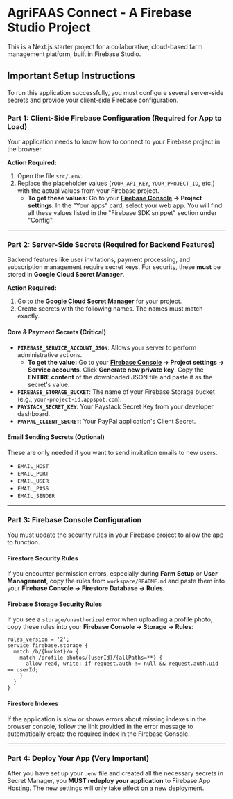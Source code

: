 
# AgriFAAS Connect - A Firebase Studio Project

This is a Next.js starter project for a collaborative, cloud-based farm management platform, built in Firebase Studio.

## **Important Setup Instructions**

To run this application successfully, you must configure several server-side secrets and provide your client-side Firebase configuration.

### **Part 1: Client-Side Firebase Configuration (Required for App to Load)**

Your application needs to know how to connect to your Firebase project in the browser.

**Action Required:**

1.  Open the file `src/.env`.
2.  Replace the placeholder values (`YOUR_API_KEY`, `YOUR_PROJECT_ID`, etc.) with the actual values from your Firebase project.
    *   **To get these values:** Go to your **[Firebase Console](https://console.firebase.google.com/) -> Project settings**. In the "Your apps" card, select your web app. You will find all these values listed in the "Firebase SDK snippet" section under "Config".

---

### **Part 2: Server-Side Secrets (Required for Backend Features)**

Backend features like user invitations, payment processing, and subscription management require secret keys. For security, these **must** be stored in **Google Cloud Secret Manager**.

**Action Required:**

1.  Go to the **[Google Cloud Secret Manager](https://console.cloud.google.com/security/secret-manager)** for your project.
2.  Create secrets with the following names. The names must match exactly.

#### **Core & Payment Secrets (Critical)**

*   **`FIREBASE_SERVICE_ACCOUNT_JSON`**: Allows your server to perform administrative actions.
    *   **To get the value:** Go to your **[Firebase Console](https://console.firebase.google.com/) -> Project settings -> Service accounts**. Click **Generate new private key**. Copy the **ENTIRE content** of the downloaded JSON file and paste it as the secret's value.
*   **`FIREBASE_STORAGE_BUCKET`**: The name of your Firebase Storage bucket (e.g., `your-project-id.appspot.com`).
*   **`PAYSTACK_SECRET_KEY`**: Your Paystack Secret Key from your developer dashboard.
*   **`PAYPAL_CLIENT_SECRET`**: Your PayPal application's Client Secret.

#### **Email Sending Secrets (Optional)**

These are only needed if you want to send invitation emails to new users.
*   `EMAIL_HOST`
*   `EMAIL_PORT`
*   `EMAIL_USER`
*   `EMAIL_PASS`
*   `EMAIL_SENDER`

---

### **Part 3: Firebase Console Configuration**

You must update the security rules in your Firebase project to allow the app to function.

#### **Firestore Security Rules**

If you encounter permission errors, especially during **Farm Setup** or **User Management**, copy the rules from `workspace/README.md` and paste them into your **Firebase Console -> Firestore Database -> Rules**.

#### **Firebase Storage Security Rules**

If you see a `storage/unauthorized` error when uploading a profile photo, copy these rules into your **Firebase Console -> Storage -> Rules**:
```
rules_version = '2';
service firebase.storage {
  match /b/{bucket}/o {
    match /profile-photos/{userId}/{allPaths=**} {
      allow read, write: if request.auth != null && request.auth.uid == userId;
    }
  }
}
```

#### **Firestore Indexes**

If the application is slow or shows errors about missing indexes in the browser console, follow the link provided in the error message to automatically create the required index in the Firebase Console.

---

### **Part 4: Deploy Your App (Very Important)**

After you have set up your `.env` file and created all the necessary secrets in Secret Manager, you **MUST redeploy your application** to Firebase App Hosting. The new settings will only take effect on a new deployment.
